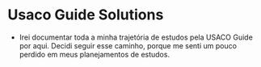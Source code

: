 # Usaco Guide Solutions
- Irei documentar toda a minha trajetória de estudos pela USACO Guide por aqui. Decidi seguir esse caminho, porque me senti um pouco perdido em meus planejamentos de estudos.